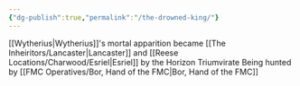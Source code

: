 ```yaml
---
{"dg-publish":true,"permalink":"/the-drowned-king/"}
---
```


[[Wytherius\|Wytherius]]'s mortal apparition
became [[The Inheiritors/Lancaster\|Lancaster]] and [[Reese Locations/Charwood/Esriel\|Esriel]] by the Horizon Triumvirate
Being hunted by [[FMC Operatives/Bor, Hand of the FMC\|Bor, Hand of the FMC]]
